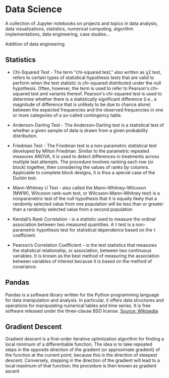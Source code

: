 # Data Science

A collection of Jupyter notebooks on projects and topics in data analysis, data visualizations, statistics, numerical computing, algorithm implementations, data engineering, case studies...


Addition of data engineering

Statistics
--

* Chi-Squared Test - The term "chi-squared test," also written as χ2 test, refers to certain types of statistical hypothesis tests that are valid to perform when the test statistic is chi-squared distributed under the null hypothesis. Often, however, the term is used to refer to Pearson's chi-squared test and variants thereof. Pearson's chi-squared test is used to determine whether there is a statistically significant difference (i.e., a magnitude of difference that is unlikely to be due to chance alone) between the expected frequencies and the observed frequencies in one or more categories of a so-called contingency table.

* Anderson-Darling Test - The Anderson–Darling test is a statistical test of whether a given sample of data is drawn from a given probability distribution.

* Friedman Test - The Friedman test is a non-parametric statistical test developed by Milton Friedman. Similar to the parametric repeated measures ANOVA, it is used to detect differences in treatments across multiple test attempts. The procedure involves ranking each row (or block) together, then considering the values of ranks by columns. Applicable to complete block designs, it is thus a special case of the Durbin test.

* Mann-Whitney U Test - also called the Mann–Whitney–Wilcoxon (MWW), Wilcoxon rank-sum test, or Wilcoxon–Mann–Whitney test) is a nonparametric test of the null hypothesis that it is equally likely that a randomly selected value from one population will be less than or greater than a randomly selected value from a second population

* Kendall’s Rank Correlation - is a statistic used to measure the ordinal association between two measured quantities. A τ test is a non-parametric hypothesis test for statistical dependence based on the τ coefficient.

* Pearson’s Correlation Coefficient - is the test statistics that measures the statistical relationship, or association, between two continuous variables. It is known as the best method of measuring the association between variables of interest because it is based on the method of covariance.

Pandas
-- 
Pandas is a software library written for the Python programming language for data manipulation and analysis. In particular, it offers data structures and operations for manipulating numerical tables and time series. It is free software released under the three-clause BSD license.  [Source: Wikipedia](https://en.wikipedia.org/wiki/Pandas_(software))

Gradient Descent
--
Gradient descent is a first-order iterative optimization algorithm for finding a local minimum of a differentiable function. The idea is to take repeated steps in the opposite direction of the gradient (or approximate gradient) of the function at the current point, because this is the direction of steepest descent. Conversely, stepping in the direction of the gradient will lead to a local maximum of that function; the procedure is then known as gradient ascent

